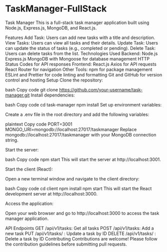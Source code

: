 # TaskManager-FullStack
Task Manager
This is a full-stack task manager application built using Node.js, Express.js, MongoDB, and React.js.

Features
Add Task: Users can add new tasks with a title and description.
View Tasks: Users can view all tasks and their details.
Update Task: Users can update the status of tasks (e.g., completed or pending).
Delete Task: Users can delete tasks from the list.
Technologies Used
Backend:
Node.js
Express.js
MongoDB with Mongoose for database management
HTTP Status Codes for API responses
Frontend:
React.js
Axios for API requests
React Router for navigation
Other Tools:
npm for package management
ESLint and Prettier for code linting and formatting
Git and GitHub for version control and hosting
Setup
Clone the repository:

bash
Copy code
git clone https://github.com/your-username/task-manager.git
Install dependencies:

bash
Copy code
cd task-manager
npm install
Set up environment variables:

Create a .env file in the root directory and add the following variables:

plaintext
Copy code
PORT=3001
MONGO_URI=mongodb://localhost:27017/taskmanager
Replace mongodb://localhost:27017/taskmanager with your MongoDB connection string.

Start the server:

bash
Copy code
npm start
This will start the server at http://localhost:3001.

Start the client (React):

Open a new terminal window and navigate to the client directory:

bash
Copy code
cd client
npm install
npm start
This will start the React development server at http://localhost:3000.

Access the application:

Open your web browser and go to http://localhost:3000 to access the task manager application.

API Endpoints
GET /api/v1/tasks: Get all tasks
POST /api/v1/tasks: Add a new task
PUT /api/v1/tasks/
: Update a task by ID
DELETE /api/v1/tasks/
: Delete a task by ID
Contributing
Contributions are welcome! Please follow the contribution guidelines before submitting pull requests.
